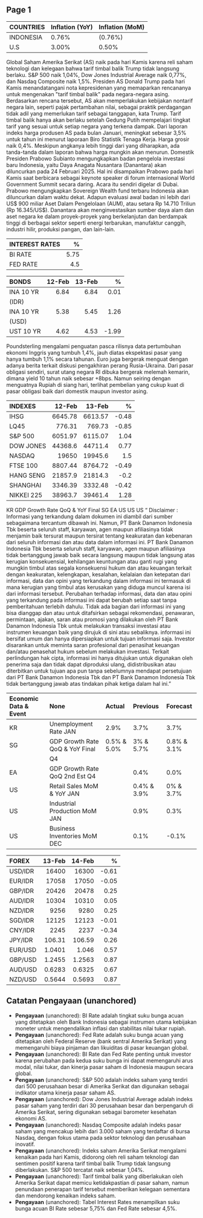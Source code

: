 
## Page 1


| COUNTRIES   | Inflation (YoY)   | Inflation (MoM)   |
|:------------|:------------------|:------------------|
| INDONESIA   | 0.76%             | (0.76%)           |
| U.S         | 3.00%             | 0.50%             |

Global Saham Amerika Serikat (AS) naik pada hari Kamis karena reli saham teknologi dan kelegaan bahwa tarif timbal balik Trump tidak langsung berlaku. S&P 500 naik 1,04%, Dow Jones Industrial Average naik 0,77%, dan Nasdaq Composite naik 1,5%. Presiden AS Donald Trump pada hari Kamis menandatangani nota kepresidenan yang memaparkan rencananya untuk mengenakan "tarif timbal balik" pada negara-negara asing. Berdasarkan rencana tersebut, AS akan memperlakukan kebijakan nontarif negara lain, seperti pajak pertambahan nilai, sebagai praktik perdagangan tidak adil yang memerlukan tarif sebagai tanggapan, kata Trump. Tarif timbal balik hanya akan berlaku setelah Gedung Putih mempelajari tingkat tarif yang sesuai untuk setiap negara yang terkena dampak. Dari laporan indeks harga produsen AS pada bulan Januari, meningkat sebesar 3,5% untuk tahun ini menurut laporaan Biro Statistik Tenaga Kerja. Harga grosir naik 0,4%. Meskipun angkanya lebih tinggi dari yang diharapkan, ada tanda-tanda dalam laporan bahwa harga mungkin akan menurun. Domestik Presiden Prabowo Subianto mengungkapkan badan pengelola investasi baru Indonesia, yaitu Daya Anagata Nusantara (Danantara) akan diluncurkan pada 24 Februari 2025. Hal ini disampaikan Prabowo pada hari Kamis saat berbicara sebagai keynote speaker di forum internasional World Government Summit secara daring. Acara itu sendiri digelar di Dubai. Prabowo mengungkapkan Sovereign Wealth fund terbaru Indonesia akan diluncurkan dalam waktu dekat. Adapun evaluasi awal badan ini lebih dari US$ 900 miliar Aset Dalam Pengelolaan (AUM), atau setara Rp 14.710 Triliun (Rp 16.345/US$). Danantara akan menginvestasikan sumber daya alam dan aset negara ke dalam proyek-proyek yang berkelanjutan dan berdampak tinggi di berbagai sektor seperti energi terbarukan, manufaktur canggih, industri hilir, produksi pangan, dan lain-lain.


| INTEREST RATES   |    % |
|:-----------------|-----:|
| BI RATE          | 5.75 |
| FED RATE         | 4.5  |


| BONDS     |   12-Feb |   13-Feb |     % |
|:----------|---------:|---------:|------:|
| INA 10 YR |     6.84 |     6.84 |  0.01 |
| (IDR)     |          |          |       |
| INA 10 YR |     5.38 |     5.45 |  1.26 |
| (USD)     |          |          |       |
| UST 10 YR |     4.62 |     4.53 | -1.99 |

Poundsterling mengalami penguatan pasca rilisnya data pertumbuhan ekonomi Inggris yang tumbuh 1,4%, jauh diatas ekspektasi pasar yang hanya tumbuh 1,1% secara tahunan. Euro juga bergerak menguat dengan adanya berita terkait diskusi pengakhiran perang Rusia-Ukraina. Dari pasar obligasi sendiri, surat utang negara RI dibuka bergerak melemah kemarin, dimana yield 10 tahun naik sebesar +8bps. Namun seiring dengan menguatnya Rupiah di siang hari, terlihat pembelian yang cukup kuat di pasar obligasi baik dari domestik maupun investor asing.


| INDEXES    |   12-Feb |   13-Feb |     % |
|:-----------|---------:|---------:|------:|
| IHSG       |  6645.78 |  6613.57 | -0.48 |
| LQ45       |   776.31 |   769.73 | -0.85 |
| S&P 500    |  6051.97 |  6115.07 |  1.04 |
| DOW JONES  | 44368.6  | 44711.4  |  0.77 |
| NASDAQ     | 19650    | 19945.6  |  1.5  |
| FTSE 100   |  8807.44 |  8764.72 | -0.49 |
| HANG SENG  | 21857.9  | 21814.3  | -0.2  |
| SHANGHAI   |  3346.39 |  3332.48 | -0.42 |
| NIKKEI 225 | 38963.7  | 39461.4  |  1.28 |

KR GDP Growth Rate QoQ & YoY Final  SG EA US US US “ Disclaimer : Informasi yang terkandung dalam dokumen ini diambil dari sumber sebagaimana tercantum dibawah ini. Namun, PT Bank Danamon Indonesia Tbk beserta  seluruh staff, karyawan, agen maupun afiliasinya tidak menjamin baik tersurat maupun tersirat tentang keakuratan dan kebenaran dari seluruh informasi dan atau data  dalam informasi ini. PT Bank Danamon Indonesia Tbk beserta seluruh staff, karyawan, agen maupun afiliasinya tidak bertanggung jawab baik secara langsung maupun tidak  langsung atas kerugian konsekuensial, kehilangan keuntungan atau ganti rugi yang mungkin timbul atas segala konsekuensi hukum dan atau keuangan terkait dengan  keakuratan, kelengkapan, kesalahan, kelalaian dan ketepatan dari informasi, data dan opini yang terkandung dalam informasi ini termasuk di mana kerugian yang timbul  atas kerusakan yang diduga muncul karena isi dari informasi tersebut. Perubahan terhadap informasi, data dan atau opini yang terkandung pada informasi ini dapat  berubah setiap saat tanpa pemberitahuan terlebih dahulu. Tidak ada bagian dari informasi ini yang bisa dianggap dan atau untuk ditafsirkan sebagai rekomendasi,  penawaran, permintaan, ajakan, saran atau promosi yang dilakukan oleh PT Bank Danamon Indonesia Tbk untuk melakukan transaksi investasi atau instrumen keuangan  baik yang dirujuk di sini atau sebaliknya. informasi ini bersifat umum dan hanya dipersiapkan untuk tujuan  informasi saja. Investor disarankan untuk meminta saran  profesional dari penasihat keuangan dan/atau penasehat hukum sebelum melakukan investasi. Terkait perlindungan hak cipta, informasi ini hanya ditujukan untuk  digunakan oleh penerima saja dan tidak dapat diproduksi  ulang, didistribusikan atau diterbitkan untuk tujuan  apa pun tanpa sebelumnya mendapat persetujuan dari PT  Bank Danamon Indonesia Tbk  dan PT Bank Danamon Indonesia Tbk  tidak bertanggung jawab atas tindakan pihak ketiga dalam hal ini.”


| Economic Data & Event   | None                            | Actual      | Previous    | Forecast    |
|:------------------------|:--------------------------------|:------------|:------------|:------------|
| KR                      | Unemployment Rate JAN           | 2.9%        | 3.7%        | 3.7%        |
| SG                      | GDP Growth Rate QoQ & YoY Final | 0.5% & 5.0% | 3% & 5.7%   | 0.8% & 3.1% |
|                         | Q4                              |             |             |             |
| EA                      | GDP Growth Rate QoQ 2nd Est Q4  |             | 0.4%        | 0.0%        |
| US                      | Retail Sales MoM & YoY JAN      |             | 0.4% & 3.9% | 0% & 3.7%   |
| US                      | Industrial Production MoM JAN   |             | 0.9%        | 0.3%        |
| US                      | Business Inventories MoM DEC    |             | 0.1%        | -0.1%       |


| FOREX   |     13-Feb |     14-Feb |     % |
|:--------|-----------:|-----------:|------:|
| USD/IDR | 16400      | 16300      | -0.61 |
| EUR/IDR | 17058      | 17050      | -0.05 |
| GBP/IDR | 20426      | 20478      |  0.25 |
| AUD/IDR | 10304      | 10310      |  0.05 |
| NZD/IDR |  9256      |  9280      |  0.25 |
| SGD/IDR | 12125      | 12123      | -0.01 |
| CNY/IDR |  2245      |  2237      | -0.34 |
| JPY/IDR |   106.31   |   106.59   |  0.26 |
| EUR/USD |     1.0401 |     1.046  |  0.57 |
| GBP/USD |     1.2455 |     1.2563 |  0.87 |
| AUD/USD |     0.6283 |     0.6325 |  0.67 |
| NZD/USD |     0.5644 |     0.5693 |  0.87 |


## Catatan Pengayaan (unanchored)

- **Pengayaan** (unanchored): BI Rate adalah tingkat suku bunga acuan yang ditetapkan oleh Bank Indonesia sebagai instrumen utama kebijakan moneter untuk mengendalikan inflasi dan stabilitas nilai tukar rupiah.
- **Pengayaan** (unanchored): Fed Rate adalah suku bunga acuan yang ditetapkan oleh Federal Reserve (bank sentral Amerika Serikat) yang memengaruhi biaya pinjaman dan likuiditas di pasar keuangan global.
- **Pengayaan** (unanchored): BI Rate dan Fed Rate penting untuk investor karena perubahan pada kedua suku bunga ini dapat memengaruhi arus modal, nilai tukar, dan kinerja pasar saham di Indonesia maupun secara global.
- **Pengayaan** (unanchored): S&P 500 adalah indeks saham yang terdiri dari 500 perusahaan besar di Amerika Serikat dan digunakan sebagai indikator utama kinerja pasar saham AS.
- **Pengayaan** (unanchored): Dow Jones Industrial Average adalah indeks pasar saham yang terdiri dari 30 perusahaan besar dan berpengaruh di Amerika Serikat, sering digunakan sebagai barometer kesehatan ekonomi AS.
- **Pengayaan** (unanchored): Nasdaq Composite adalah indeks pasar saham yang mencakup lebih dari 3.000 saham yang terdaftar di bursa Nasdaq, dengan fokus utama pada sektor teknologi dan perusahaan inovatif.
- **Pengayaan** (unanchored): Indeks saham Amerika Serikat mengalami kenaikan pada hari Kamis, didorong oleh reli saham teknologi dan sentimen positif karena tarif timbal balik Trump tidak langsung diberlakukan. S&P 500 tercatat naik sebesar 1,04%.
- **Pengayaan** (unanchored): Tarif timbal balik yang diberlakukan oleh Amerika Serikat dapat memicu ketidakpastian di pasar saham, namun penundaan penerapan tarif tersebut memberikan kelegaan sementara dan mendorong kenaikan indeks saham.
- **Pengayaan** (unanchored): Tabel Interest Rates menampilkan suku bunga acuan BI Rate sebesar 5,75% dan Fed Rate sebesar 4,5%.